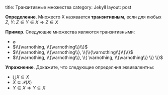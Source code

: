 title: Транзитивные множества
category: Jekyll
layout: post


**Определение**. Множесто X назявается **транзитивным**, если для любых $Z$, $Y$: $Z \in Y \in X \Rightarrow Z \in X$

**Пример**. Следующие множества являются транзитивными:
- $\varnothing$
- $\\{\varnothing, \\{\varnothing\\}\\}$
- $\\{\varnothing, \\{\varnothing\\}, \\{\\{\varnothing\\}\\}\\}$
- $\\{\varnothing, \\{\varnothing\\}, \\{ \varnothing, \\{\varnothing\\} \\} \\}$
  
**Упражнение**. Докажите, что следующие определния эквивалентны:
- $\bigcup X \subseteq X$
- $X \subseteq \mathcal{P}(X)$
- $Y \in X \Rightarrow Y \subseteq X$
